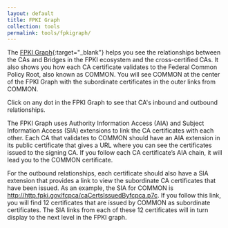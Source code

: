 ```yaml
---
layout: default 
title: FPKI Graph
collection: tools
permalink: tools/fpkigraph/
---
```


The [FPKI Graph](https://fpki-graph.fpki-lab.gov/){:target="_blank"} helps you see the relationships between the CAs and Bridges in the FPKI ecosystem and the cross-certified CAs. It also shows you how each CA certificate validates to the Federal Common Policy Root, also known as COMMON. You will see COMMON at the center of the FPKI Graph with the subordinate certificates in the outer links from COMMON.

Click on any dot in the FPKI Graph to see that CA's inbound and outbound relationships.

The FPKI Graph uses Authority Information Access (AIA) and Subject Information Access (SIA) extensions to link the CA certificates with each other. Each CA that validates to COMMON should have an AIA extension in its public certificate that gives a URL where you can see the certificates issued to the signing CA. If you follow each CA certificate’s AIA chain, it will lead you to the COMMON certificate. 

For the outbound relationships, each certificate should also have a SIA extension that provides a link to view the subordinate CA certificates that have been issued. As an example, the SIA for COMMON is http://http.fpki.gov/fcpca/caCertsIssuedByfcpca.p7c. If you follow this link, you will find 12 certificates that are issued by COMMON as subordinate certificates. The SIA links from each of these 12 certificates will in turn display to the next level in the FPKI graph.
